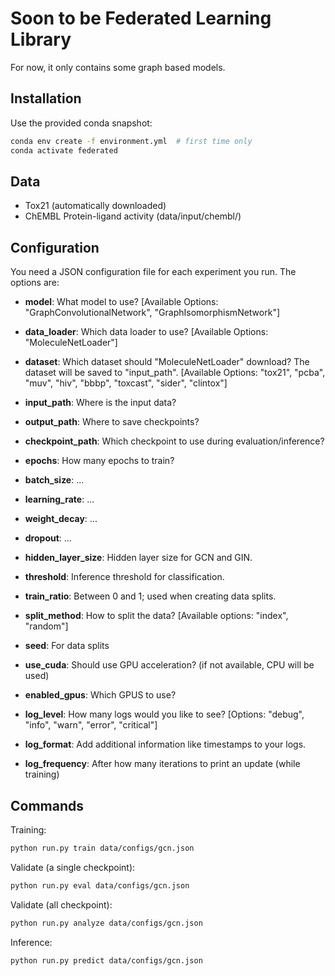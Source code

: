 # Soon to be Federated Learning Library

For now, it only contains some graph based models.

## Installation

Use the provided conda snapshot:
```bash
conda env create -f environment.yml  # first time only
conda activate federated
```

## Data

- Tox21 (automatically downloaded)
- ChEMBL Protein-ligand activity (data/input/chembl/)

## Configuration

You need a JSON configuration file for each experiment you run. The options are:

- **model**: What model to use? [Available Options: "GraphConvolutionalNetwork", "GraphIsomorphismNetwork"]
- **data_loader**: Which data loader to use? [Available Options: "MoleculeNetLoader"]
- **dataset**: Which dataset should "MoleculeNetLoader" download? The dataset will be saved to "input_path". [Available Options: "tox21", "pcba", "muv", "hiv", "bbbp", "toxcast", "sider", "clintox"]

- **input_path**: Where is the input data?
- **output_path**: Where to save checkpoints?
- **checkpoint_path**: Which checkpoint to use during evaluation/inference?

- **epochs**: How many epochs to train?
- **batch_size**: ...
- **learning_rate**: ...
- **weight_decay**: ...
- **dropout**: ...
- **hidden_layer_size**: Hidden layer size for GCN and GIN.

- **threshold**: Inference threshold for classification.
- **train_ratio**: Between 0 and 1; used when creating data splits.
- **split_method**: How to split the data? [Available options: "index", "random"]
- **seed**: For data splits

- **use_cuda**: Should use GPU acceleration? (if not available, CPU will be used)
- **enabled_gpus**: Which GPUS to use?

- **log_level**: How many logs would you like to see? [Options: "debug", "info", "warn", "error", "critical"]
- **log_format**: Add additional information like timestamps to your logs.
- **log_frequency**: After how many iterations to print an update (while training)


## Commands

Training:
```bash
python run.py train data/configs/gcn.json
```

Validate (a single checkpoint):
```bash
python run.py eval data/configs/gcn.json
```

Validate (all checkpoint):
```bash
python run.py analyze data/configs/gcn.json
```

Inference:
```bash
python run.py predict data/configs/gcn.json
```